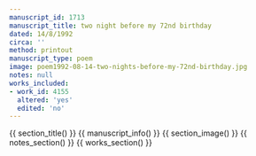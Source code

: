 ```yaml
---
manuscript_id: 1713
manuscript_title: two night before my 72nd birthday
dated: 14/8/1992
circa: ''
method: printout
manuscript_type: poem
image: poem1992-08-14-two-nights-before-my-72nd-birthday.jpg
notes: null
works_included:
- work_id: 4155
  altered: 'yes'
  edited: 'no'
---
```


{{ section_title() }}
{{ manuscript_info() }}
{{ section_image() }}
{{ notes_section() }}
{{ works_section() }}
